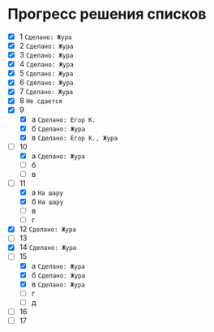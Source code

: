 # Прогресс решения списков
- [x] 1 `Сделано: Жура`
- [x] 2 `Сделано: Жура`
- [x] 3 `Сделано: Жура`
- [x] 4 `Сделано: Жура`
- [x] 5 `Сделано: Жура`
- [x] 6 `Сделано: Жура`
- [x] 7 `Сделано: Жура`
- [x] 8 `Не сдается`
- [x] 9
    - [x] а `Сделано: Егор К.`
    - [x] б `Сделано: Жура`
    - [x] в `Сделано: Егор К., Жура`
- [ ] 10
    - [x] а `Сделано: Жура`
    - [ ] б
    - [ ] в
- [ ] 11
    - [x] а `На шару`
    - [x] б `На шару`
    - [ ] в
    - [ ] г
- [x] 12 `Сделано: Жура`
- [ ] 13
- [x] 14 `Сделано: Жура`
- [ ] 15
    - [x] а `Сделано: Жура`
    - [x] б `Сделано: Жура`
    - [x] в `Сделано: Жура`
    - [ ] г
    - [ ] д
- [ ] 16
- [ ] 17